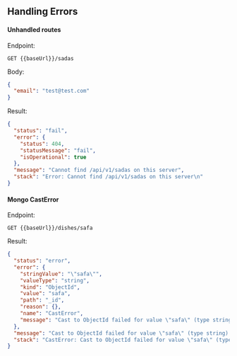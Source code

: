## Handling Errors

#### Unhandled routes

Endpoint:
```
GET {{baseUrl}}/sadas
```

Body:
```json
{
  "email": "test@test.com"
}
```
Result:
```json
{
  "status": "fail",
  "error": {
    "status": 404,
    "statusMessage": "fail",
    "isOperational": true
  },
  "message": "Cannot find /api/v1/sadas on this server",
  "stack": "Error: Cannot find /api/v1/sadas on this server\n"
}
```

#### Mongo CastError

Endpoint:
```
GET {{baseUrl}}/dishes/safa
```
Result:
```json
{
  "status": "error",
  "error": {
    "stringValue": "\"safa\"",
    "valueType": "string",
    "kind": "ObjectId",
    "value": "safa",
    "path": "_id",
    "reason": {},
    "name": "CastError",
    "message": "Cast to ObjectId failed for value \"safa\" (type string) at path \"_id\" for model \"Dish\""
  },
  "message": "Cast to ObjectId failed for value \"safa\" (type string) at path \"_id\" for model \"Dish\"",
  "stack": "CastError: Cast to ObjectId failed for value \"safa\" (type string) at path \"_id\" for model \"Dish\"\n"
}
```
